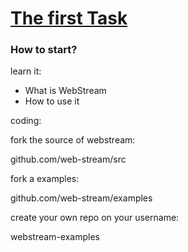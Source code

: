 # [The first Task](https://task.webstream.dev)


### How to start?

learn it:

+ What is WebStream
+ How to use it


coding:


fork the source of webstream:

  github.com/web-stream/src


fork a examples:

  github.com/web-stream/examples


create your own repo on your username:

  webstream-examples

